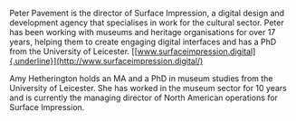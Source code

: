 Peter Pavement is the director of Surface Impression, a digital design and development agency that specialises in work for the cultural sector. Peter has been working with museums and heritage organisations for over 17 years, helping them to create engaging digital interfaces and has a PhD from the University of Leicester. [[www.surfaceimpression.digital]{.underline}](http://www.surfaceimpression.digital/)

Amy Hetherington holds an MA and a PhD in museum studies from the University of Leicester. She has worked in the museum sector for 10 years and is currently the managing director of North American operations for Surface Impression.
